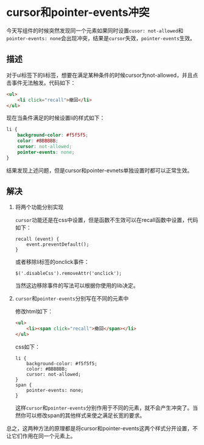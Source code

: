 # cursor和pointer-events冲突

今天写组件的时候突然发现同一个元素如果同时设置`cusor: not-allowed`和`pointer-events: none`会出现冲突，结果是`cursor`失效，`pointer-events`生效。



## 描述

对于ul标签下的li标签，想要在满足某种条件的时候cursor为not-allowed，并且点击事件无法触发。代码如下：

```html
<ul>
    <li click="recall">撤回</li>
</ul>
```

现在当条件满足的时候设置li的样式如下：

```css
li {
    background-color: #f5f5f5;
    color: #BBBBBB;
    cursor: not-allowed;
    pointer-events: none;
}
```

结果发现上述问题，但是cursor和pointer-evnets单独设置时都可以正常生效。



## 解决

1. 将两个功能分别实现

   `cursor`功能还是在css中设置，但是函数不生效可以在recall函数中设置，代码如下：

   ```
   recall (event) {
       event.preventDefault();
   }
   ```

   或者移除li标签的onclick事件：

   ```
   $('.disableCss').removeAttr('onclick');
   ```

   当然这边移除事件的写法可以根据你使用的lib决定。

2. `cursor`和`pointer-events`分别写在不同的元素中

   修改html如下：

   ```html
   <ul>
       <li><span click="recall">撤回</span></li>
   </ul>
   ```

   css如下：

   ```
   li {
       background-color: #f5f5f5;
       color: #BBBBBB;
       cursor: not-allowed;
   }
   span {
       pointer-events: none;
   }
   ```

   这样`cursor`和`pointer-events`分别作用于不同的元素，就不会产生冲突了。当然你可以修改span的其他样式来使之满足长宽的要求。

总之，这两种方法的原理都是将cursor和pointer-events这两个样式分开设置，不让它们作用在同一个元素上。















